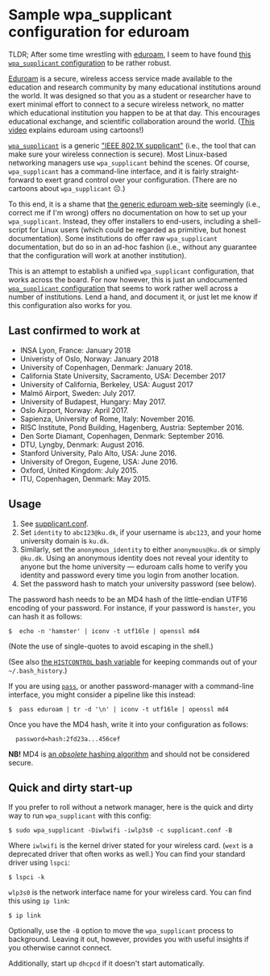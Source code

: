 # Sample wpa_supplicant configuration for eduroam

TLDR; After some time wrestling with [eduroam](https://www.eduroam.org), I seem
to have found [this `wpa_supplicant` configuration](supplicant.conf) to be
rather robust.

[Eduroam](https://www.eduroam.org) is a secure, wireless access service made
available to the education and research community by many educational
institutions around the world. It was designed so that you as a student or
researcher have to exert minimal effort to connect to a secure wireless
network, no matter which educational institution you happen to be at that day.
This encourages educational exchange, and scientific collaboration around the
world. ([This video](https://www.youtube.com/watch?v=TVCmcMZS3uA) explains
eduroam using cartoons!)

[`wpa_supplicant`](https://linux.die.net/man/8/wpa_supplicant) is a generic
["IEEE 802.1X supplicant"](https://en.wikipedia.org/wiki/Supplicant_(computer))
(i.e., the tool that can make sure your wireless connection is secure). Most
Linux-based networking managers use `wpa_supplicant` behind the scenes. Of
course, `wpa_supplicant` has a command-line interface, and it is fairly
straight-forward to exert grand control over your configuration. (There are no
cartoons about `wpa_supplicant` ☹.)

To this end, it is a shame that [the generic eduroam
web-site](https://www.eduroam.org) seemingly (i.e., correct me if I'm wrong)
offers no documentation on how to set up your `wpa_supplicant`. Instead, they
offer installers to end-users, including a shell-script for Linux users (which
could be regarded as primitive, but honest documentation). Some institutions do
offer raw `wpa_supplicant` documentation, but do so in an ad-hoc fashion (i.e.,
without any guarantee that the configuration will work at another institution).

This is an attempt to establish a unified `wpa_supplicant` configuration, that
works across the board. For now however, this is just an undocumented
[`wpa_supplicant` configuration](supplicant.conf) that seems to work rather
well across a number of institutions. Lend a hand, and document it, or just let
me know if this configuration also works for you.

## Last confirmed to work at

* INSA Lyon, France: January 2018
* Univeristy of Oslo, Norway: January 2018
* University of Copenhagen, Denmark: January 2018.
* California State University, Sacramento, USA: December 2017
* University of California, Berkeley, USA: August 2017
* Malmö Airport, Sweden: July 2017.
* University of Budapest, Hungary: May 2017.
* Oslo Airport, Norway: April 2017.
* Sapienza, University of Rome, Italy: November 2016.
* RISC Institute, Pond Building, Hagenberg, Austria: September 2016.
* Den Sorte Diamant, Copenhagen, Denmark: September 2016.
* DTU, Lyngby, Denmark: August 2016.
* Stanford University, Palo Alto, USA: June 2016.
* University of Oregon, Eugene, USA: June 2016.
* Oxford, United Kingdom: July 2015.
* ITU, Copenhagen, Denmark: May 2015.

## Usage

1. See [supplicant.conf](supplicant.conf).
2. Set `identity` to `abc123@ku.dk`, if your username is
   `abc123`, and your home university domain is `ku.dk`.
3. Similarly, set the `anonymous_identity` to either `anonymous@ku.dk`
   or simply `@ku.dk`. Using an anonymous identity does not reveal your
   identity to anyone but the home university — eduroam calls home to
   verify you identity and password every time you login from another
   location.
4. Set the password hash to match your university password (see below).

The password hash needs to be an MD4 hash of the little-endian UTF16 encoding
of your password. For instance, if your password is `hamster`, you can hash it
as follows:

~~~
$  echo -n 'hamster' | iconv -t utf16le | openssl md4
~~~

(Note the use of single-quotes to avoid escaping in the shell.)

(See also [the `HISTCONTROL` bash
variable](https://www.gnu.org/software/bash/manual/html_node/Bash-Variables.html#index-HISTCONTROL)
for keeping commands out of your `~/.bash_history`.)

If you are using [`pass`](https://www.passwordstore.org/), or another
password-manager with a command-line interface, you might consider
a pipeline like this instead:

~~~
$  pass eduroam | tr -d '\n' | iconv -t utf16le | openssl md4
~~~

Once you have the MD4 hash, write it into your configuration as
follows:

~~~
  password=hash:2fd23a...456cef
~~~

**NB!** MD4 is [an _obsolete_ hashing
algorithm](https://tools.ietf.org/html/rfc6150) and should not be
considered secure.

## Quick and dirty start-up

If you prefer to roll without a network manager, here is the quick and dirty
way to run `wpa_supplicant` with this config:

~~~
$ sudo wpa_supplicant -Diwlwifi -iwlp3s0 -c supplicant.conf -B
~~~

Where `iwlwifi` is the kernel driver stated for your wireless card. (`wext`
is a deprecated driver that often works as well.) You can find your standard
driver using `lspci`:

~~~
$ lspci -k
~~~

`wlp3s0` is the network interface name for your wireless card. You can find
this using `ip link`:

~~~
$ ip link
~~~

Optionally, use the `-B` option to move the `wpa_supplicant` process to
background. Leaving it out, however, provides you with useful insights if you
otherwise cannot connect.

Additionally, start up `dhcpcd` if it doesn't start automatically.
